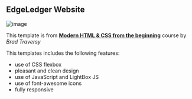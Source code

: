 ## EdgeLedger Website

![image](https://private-user-images.githubusercontent.com/109642388/463640934-a524976a-a7ad-4511-85cf-70be2c549fb0.png?jwt=eyJhbGciOiJIUzI1NiIsInR5cCI6IkpXVCJ9.eyJpc3MiOiJnaXRodWIuY29tIiwiYXVkIjoicmF3LmdpdGh1YnVzZXJjb250ZW50LmNvbSIsImtleSI6ImtleTUiLCJleHAiOjE3NTE5NzExNzEsIm5iZiI6MTc1MTk3MDg3MSwicGF0aCI6Ii8xMDk2NDIzODgvNDYzNjQwOTM0LWE1MjQ5NzZhLWE3YWQtNDUxMS04NWNmLTcwYmUyYzU0OWZiMC5wbmc_WC1BbXotQWxnb3JpdGhtPUFXUzQtSE1BQy1TSEEyNTYmWC1BbXotQ3JlZGVudGlhbD1BS0lBVkNPRFlMU0E1M1BRSzRaQSUyRjIwMjUwNzA4JTJGdXMtZWFzdC0xJTJGczMlMkZhd3M0X3JlcXVlc3QmWC1BbXotRGF0ZT0yMDI1MDcwOFQxMDM0MzFaJlgtQW16LUV4cGlyZXM9MzAwJlgtQW16LVNpZ25hdHVyZT1kZWY4YjFhMTY0YTg1Yjg0NmY4NjM0ZDc1YTY5ZmM5ZjE1Y2QzZGMwYjI5ZDhhMTU0Y2QyNjJlMWQwMzU3NWZiJlgtQW16LVNpZ25lZEhlYWRlcnM9aG9zdCJ9.Edai63tGMLkd4v98nMGONfhY6ysgX7stpeUFoDi3SFs)

This template is from [**Modern HTML & CSS from the beginning**](https://www.traversymedia.com/modern-html-css-from-the-beginning) course by _Brad Traversy_

This templates includes the following features:
  - use of CSS flexbox
  - pleasant and clean design
  - use of JavaScript and LightBox JS
  - use of font-awesome icons
  - fully responsive

